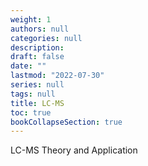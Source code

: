 ```yaml
---
weight: 1
authors: null
categories: null
description:
draft: false
date: ""
lastmod: "2022-07-30"
series: null
tags: null
title: LC-MS
toc: true
bookCollapseSection: true
---
```


LC-MS Theory and Application
